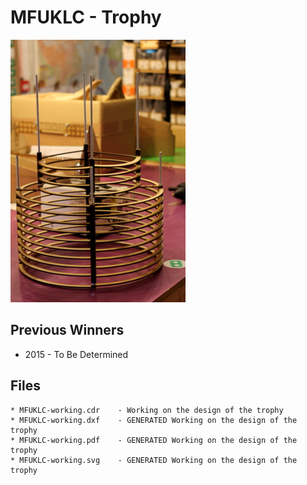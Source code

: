 # MFUKLC - Trophy

![MFUKLC Trophy](MFUKLC-trophy_420.jpg)

## Previous Winners

* 2015 - To Be Determined
	
## Files
	* MFUKLC-working.cdr	- Working on the design of the trophy 
	* MFUKLC-working.dxf	- GENERATED Working on the design of the trophy
	* MFUKLC-working.pdf	- GENERATED Working on the design of the trophy
	* MFUKLC-working.svg	- GENERATED Working on the design of the trophy
